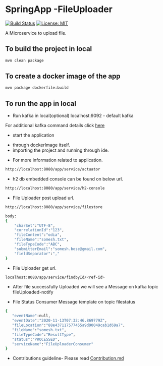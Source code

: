 # SpringApp -FileUploader
[![Build Status](https://travis-ci.org/Someshbose/FileUploader.svg?branch=development)](https://travis-ci.org/Someshbose/FileUploader)
[![License: MIT](https://img.shields.io/badge/License-MIT-yellow.svg)](https://opensource.org/licenses/MIT)

A Microservice to upload file.

To build the project in local
---
```sh
mvn clean package
```
To create a docker image of the app
---
```sh
mvn package dockerfile:build
```
To run the app in local 
---
- Run kafka in local(optional)
localhost:9092 - default kafka

For additional kafka command details click [here](https://github.com/Someshbose/SpringApp/tree/development/kafka-commands)

- start the application
* through dockerImage itself.
* importing the project and running through ide.

- For more information related to application.
```sh
http://localhost:8080/app/service/actuator
```

- h2 db embedded console can be found on below url.
```sh
http://localhost:8080/app/service/h2-console
```

- File Uploader post upload url.
```sh
http://localhost:8080/app/service/filestore

body:
{
    "charSet":"UTF-8",
    "correlationId":"123",
    "fileContent":"odia",
    "fileName":"somesh.txt",
    "fileTypeCode":"ABC",
    "submitterEmail":"somesh.bose@gmail.com",
    "fieldSeparator":","
}
```

- File Uploader get url.
```sh
localhost:8080/app/service/findbyId/<ref-id>
```

- After file successfully Uploaded we will see a Message on kafka topic fileUploaded-notify

- File Status Consumer Message template on topic filestatus 

```sh
{
   "eventName":null,
   "eventDate":"2020-11-13T07:32:46.869779Z",
   "fileLocation":"88e437117577455a9d90049cab1d69a7",
   "fileName":"somesh.txt",
   "fileTypeCode":"ResultType",
   "status":"PROCESSED",
   "serviceName":"FileUploaderConsumer"
}

```

- Contributions guideline-
Please read [Contribution.md](https://github.com/Someshbose/SpringApp/tree/development/contributor-guideline) 